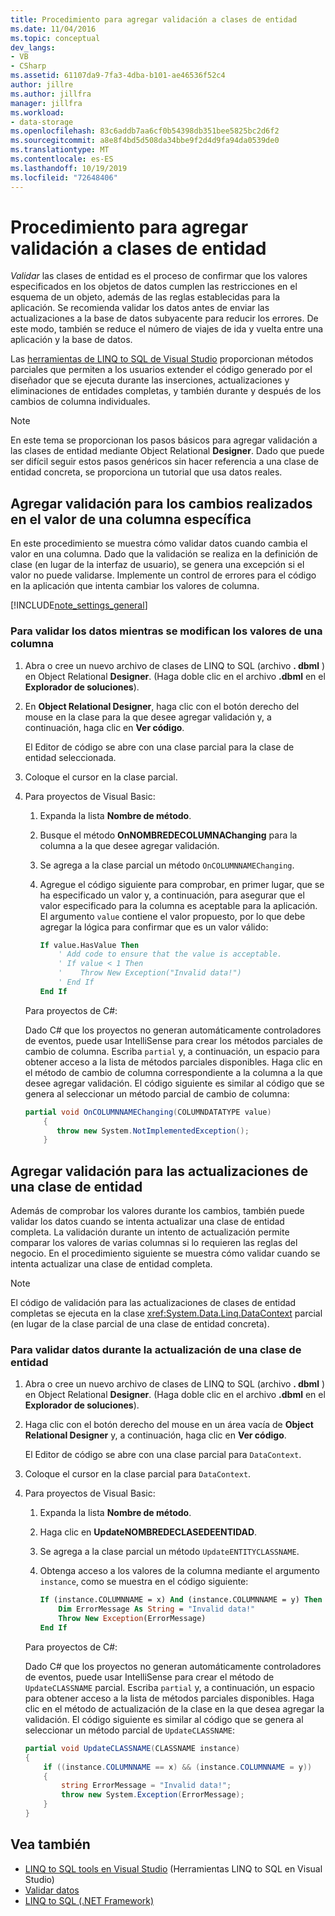 ```yaml
---
title: Procedimiento para agregar validación a clases de entidad
ms.date: 11/04/2016
ms.topic: conceptual
dev_langs:
- VB
- CSharp
ms.assetid: 61107da9-7fa3-4dba-b101-ae46536f52c4
author: jillre
ms.author: jillfra
manager: jillfra
ms.workload:
- data-storage
ms.openlocfilehash: 83c6addb7aa6cf0b54398db351bee5825bc2d6f2
ms.sourcegitcommit: a8e8f4bd5d508da34bbe9f2d4d9fa94da0539de0
ms.translationtype: MT
ms.contentlocale: es-ES
ms.lasthandoff: 10/19/2019
ms.locfileid: "72648406"
---
```

# <a name="how-to-add-validation-to-entity-classes"></a>Procedimiento para agregar validación a clases de entidad
*Validar* las clases de entidad es el proceso de confirmar que los valores especificados en los objetos de datos cumplen las restricciones en el esquema de un objeto, además de las reglas establecidas para la aplicación. Se recomienda validar los datos antes de enviar las actualizaciones a la base de datos subyacente para reducir los errores. De este modo, también se reduce el número de viajes de ida y vuelta entre una aplicación y la base de datos.

Las [herramientas de LINQ to SQL de Visual Studio](../data-tools/linq-to-sql-tools-in-visual-studio2.md) proporcionan métodos parciales que permiten a los usuarios extender el código generado por el diseñador que se ejecuta durante las inserciones, actualizaciones y eliminaciones de entidades completas, y también durante y después de los cambios de columna individuales.

> [!NOTE]
> En este tema se proporcionan los pasos básicos para agregar validación a las clases de entidad mediante Object Relational **Designer**. Dado que puede ser difícil seguir estos pasos genéricos sin hacer referencia a una clase de entidad concreta, se proporciona un tutorial que usa datos reales.

## <a name="add-validation-for-changes-to-the-value-in-a-specific-column"></a>Agregar validación para los cambios realizados en el valor de una columna específica
En este procedimiento se muestra cómo validar datos cuando cambia el valor en una columna. Dado que la validación se realiza en la definición de clase (en lugar de la interfaz de usuario), se genera una excepción si el valor no puede validarse. Implemente un control de errores para el código en la aplicación que intenta cambiar los valores de columna.

[!INCLUDE[note_settings_general](../data-tools/includes/note_settings_general_md.md)]

### <a name="to-validate-data-during-a-columns-value-change"></a>Para validar los datos mientras se modifican los valores de una columna

1. Abra o cree un nuevo archivo de clases de LINQ to SQL (archivo **. dbml** ) en Object Relational **Designer**. (Haga doble clic en el archivo **.dbml** en el **Explorador de soluciones**).

2. En **Object Relational Designer**, haga clic con el botón derecho del mouse en la clase para la que desee agregar validación y, a continuación, haga clic en **Ver código**.

     El Editor de código se abre con una clase parcial para la clase de entidad seleccionada.

3. Coloque el cursor en la clase parcial.

4. Para proyectos de Visual Basic:

    1. Expanda la lista **Nombre de método**.

    2. Busque el método **OnNOMBREDECOLUMNAChanging** para la columna a la que desee agregar validación.

    3. Se agrega a la clase parcial un método `OnCOLUMNNAMEChanging`.

    4. Agregue el código siguiente para comprobar, en primer lugar, que se ha especificado un valor y, a continuación, para asegurar que el valor especificado para la columna es aceptable para la aplicación. El argumento `value` contiene el valor propuesto, por lo que debe agregar la lógica para confirmar que es un valor válido:

        ```vb
        If value.HasValue Then
            ' Add code to ensure that the value is acceptable.
            ' If value < 1 Then
            '    Throw New Exception("Invalid data!")
            ' End If
        End If
        ```

    Para proyectos de C#:

    Dado C# que los proyectos no generan automáticamente controladores de eventos, puede usar IntelliSense para crear los métodos parciales de cambio de columna. Escriba `partial` y, a continuación, un espacio para obtener acceso a la lista de métodos parciales disponibles. Haga clic en el método de cambio de columna correspondiente a la columna a la que desee agregar validación. El código siguiente es similar al código que se genera al seleccionar un método parcial de cambio de columna:

    ```csharp
    partial void OnCOLUMNNAMEChanging(COLUMNDATATYPE value)
        {
           throw new System.NotImplementedException();
        }
    ```

## <a name="add-validation-for-updates-to-an-entity-class"></a>Agregar validación para las actualizaciones de una clase de entidad
Además de comprobar los valores durante los cambios, también puede validar los datos cuando se intenta actualizar una clase de entidad completa. La validación durante un intento de actualización permite comparar los valores de varias columnas si lo requieren las reglas del negocio. En el procedimiento siguiente se muestra cómo validar cuando se intenta actualizar una clase de entidad completa.

> [!NOTE]
> El código de validación para las actualizaciones de clases de entidad completas se ejecuta en la clase <xref:System.Data.Linq.DataContext> parcial (en lugar de la clase parcial de una clase de entidad concreta).

### <a name="to-validate-data-during-an-update-to-an-entity-class"></a>Para validar datos durante la actualización de una clase de entidad

1. Abra o cree un nuevo archivo de clases de LINQ to SQL (archivo **. dbml** ) en Object Relational **Designer**. (Haga doble clic en el archivo **.dbml** en el **Explorador de soluciones**).

2. Haga clic con el botón derecho del mouse en un área vacía de **Object Relational Designer** y, a continuación, haga clic en **Ver código**.

     El Editor de código se abre con una clase parcial para `DataContext`.

3. Coloque el cursor en la clase parcial para `DataContext`.

4. Para proyectos de Visual Basic:

    1. Expanda la lista **Nombre de método**.

    2. Haga clic en **UpdateNOMBREDECLASEDEENTIDAD**.

    3. Se agrega a la clase parcial un método `UpdateENTITYCLASSNAME`.

    4. Obtenga acceso a los valores de la columna mediante el argumento `instance`, como se muestra en el código siguiente:

        ```vb
        If (instance.COLUMNNAME = x) And (instance.COLUMNNAME = y) Then
            Dim ErrorMessage As String = "Invalid data!"
            Throw New Exception(ErrorMessage)
        End If
        ```

    Para proyectos de C#:

    Dado C# que los proyectos no generan automáticamente controladores de eventos, puede usar IntelliSense para crear el método de `UpdateCLASSNAME` parcial. Escriba `partial` y, a continuación, un espacio para obtener acceso a la lista de métodos parciales disponibles. Haga clic en el método de actualización de la clase en la que desea agregar la validación. El código siguiente es similar al código que se genera al seleccionar un método parcial de `UpdateCLASSNAME`:

    ```csharp
    partial void UpdateCLASSNAME(CLASSNAME instance)
    {
        if ((instance.COLUMNNAME == x) && (instance.COLUMNNAME = y))
        {
            string ErrorMessage = "Invalid data!";
            throw new System.Exception(ErrorMessage);
        }
    }
    ```

## <a name="see-also"></a>Vea también

- [LINQ to SQL tools en Visual Studio](../data-tools/linq-to-sql-tools-in-visual-studio2.md) (Herramientas LINQ to SQL en Visual Studio)
- [Validar datos](../data-tools/validate-data-in-datasets.md)
- [LINQ to SQL (.NET Framework)](/dotnet/framework/data/adonet/sql/linq/index)
